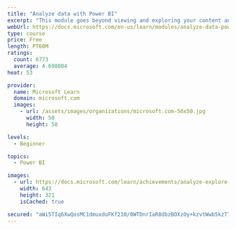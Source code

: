 ```yaml
---
title: "Analyze data with Power BI"
excerpt: "This module goes beyond viewing and exploring your content and explains how to interact with it by working with reports and dashboards to uncover and share new business insights."
webUrl: https://docs.microsoft.com/en-us/learn/modules/analyze-data-power-bi/
type: course
price: Free
length: PT60M
ratings:
  count: 6773
  average: 4.698804
heat: 53

provider:
  name: Microsoft Learn
  domain: microsoft.com
  images:
    - url: /assets/images/organizations/microsoft.com-50x50.jpg
      width: 50
      height: 50

levels:
  - Beginner

topics:
  - Power BI

images:
  - url: https://docs.microsoft.com/learn/achievements/analyze-explore-data-power-bi-social.png
    width: 643
    height: 321
    isCached: true

secured: "aWi5TIq6XwQosMC1dmuxduFKf210/0WTDnrIaR8dbzBOXzOy+kzvtWwb5kzTTWTrBevsUlbZu4oejLLWq+PljE9bwB9HtlNQczuqrU5ks1/jHLGcpb0bm1YIV1Rr53afNcunSsE+DHisdS9kSekb7pyZxr7aOc3waaQM7uu6b5CcuXrlX9B4tQyNG8H9LFi5iVjot6JWgDewk857yMMwNR/GtTOBrwOu6tJPqm/S5m5pPPv+rSGlWXg0nwDb7W/pE5ggp+6OeMFHd3TIwfhuz5Q3+VEN0tr5KHm3UsGNb9nDirtjJx6wg/cVY8IKi6UU5bxp/SA1Ci9ge7nEGCyR/mqAFwK3SpvjyXgoct5EGJePJ1RWuTkw73fXqe26KTetDTosNi/QIw2IPyRCrRXYrJRSgYvl0cCtxYjrPOXd6wk=;+TwIgRJF9RSDRM5AxCIyqg=="
---
```


